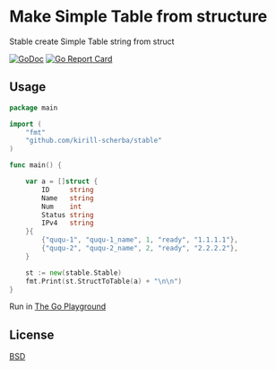 # Make Simple Table from structure

Stable create Simple Table string from struct

[![GoDoc](https://godoc.org/github.com/kirill-scherba/stable?status.svg)](https://godoc.org/github.com/kirill-scherba/stable/)
[![Go Report Card](https://goreportcard.com/badge/github.com/kirill-scherba/stable)](https://goreportcard.com/report/github.com/kirill-scherba/stable)

## Usage

```go
package main

import (
	"fmt" 
	"github.com/kirill-scherba/stable"
)

func main() {

	var a = []struct {
		ID     string
		Name   string
		Num    int
		Status string
		IPv4   string
	}{
		{"ququ-1", "ququ-1_name", 1, "ready", "1.1.1.1"},
		{"ququ-2", "ququ-2_name", 2, "ready", "2.2.2.2"},
	}

	st := new(stable.Stable)
	fmt.Print(st.StructToTable(a) + "\n\n")
}
```

Run in [The Go Playground](https://play.golang.org/p/D7csZ6AWHgw)

## License

[BSD](LICENSE)
